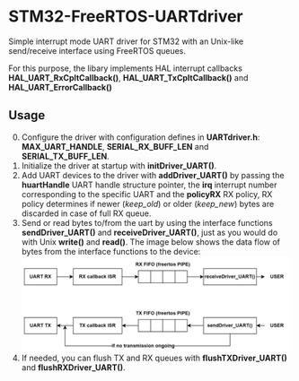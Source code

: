 # STM32-FreeRTOS-UARTdriver
Simple interrupt mode UART driver for STM32 with an Unix-like send/receive interface using FreeRTOS queues.

For this purpose, the libary implements HAL interrupt callbacks **HAL_UART_RxCpltCallback()**, **HAL_UART_TxCpltCallback()** and **HAL_UART_ErrorCallback()**

## Usage

0. Configure the driver with configuration defines in **UARTdriver.h**: **MAX_UART_HANDLE**, **SERIAL_RX_BUFF_LEN** and **SERIAL_TX_BUFF_LEN**.
1. Initialize the driver at startup with **initDriver_UART()**.
2. Add UART devices to the driver with **addDriver_UART()** by passing the **huartHandle** UART handle structure pointer, the **irq** interrupt number corresponding to the specific UART and the **policyRX** RX policy, RX policy determines if newer (*keep_old*) or older (*keep_new*) bytes are discarded in case of full RX queue.
3. Send or read bytes to/from the uart by using the interface functions **sendDriver_UART()** and **receiveDriver_UART()**, just as you would do with Unix **write()** and **read()**. The image below shows the data flow of bytes from the interface functions to the device:
![Data flow](uart_driver.png)
4. If needed, you can flush TX and RX queues with **flushTXDriver_UART()** and **flushRXDriver_UART()**.




